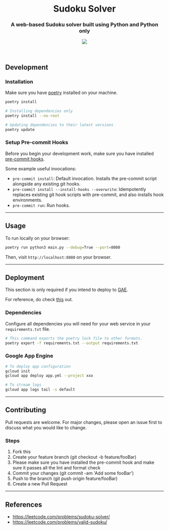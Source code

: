 <h1 align="center"><strong>Sudoku Solver</strong></h1>
<h3 align="center">A web-based Sudoku solver built using Python and Python only
</h3>

<p align="center">
  <img width=auto height=auto src="https://media.giphy.com/media/ZJFVjMIFiY9VC5UAom/giphy.gif">
</p>

<br />

## Development

### Installation

Make sure you have [poetry](https://python-poetry.org/docs/#installation) installed on your machine.

```sh
poetry install

# Installing dependencies only
poetry install --no-root

# Updating dependencies to their latest versions
poetry update
```

### Setup Pre-commit Hooks

Before you begin your development work, make sure you have installed [pre-commit hooks](https://pre-commit.com/index.html#installation).

Some example useful invocations:

-   `pre-commit install`: Default invocation. Installs the pre-commit script alongside any existing git hooks.
-   `pre-commit install --install-hooks --overwrite`: Idempotently replaces existing git hook scripts with pre-commit, and also installs hook environments.
-   `pre-commit run`: Run hooks.

---

## Usage

To run locally on your browser:

```sh
poetry run python3 main.py --debug=True --port=8080
```

Then, visit `http://localhost:8080` on your browser.

---

## Deployment

This section is only required if you intend to deploy to [GAE](https://cloud.google.com/appengine).

For reference, do check [this](https://github.com/wang0618/pywebio-in-cloud) out.

### Dependencies

Configure all dependencies you will need for your web service in your `requirements.txt` file.

```sh
# This command exports the poetry lock file to other formats.
poetry export -f requirements.txt --output requirements.txt
```

### Google App Engine

```sh
# To deploy app configuration
gcloud init
gcloud app deploy app.yml --project xxx

# To stream logs
gcloud app logs tail -s default
```

---

## Contributing

Pull requests are welcome. For major changes, please open an issue first to discuss what you would like to change.

### Steps

1. Fork this
2. Create your feature branch (git checkout -b feature/fooBar)
3. Please make sure you have installed the pre-commit hook and make sure it passes all the lint and format check
4. Commit your changes (git commit -am 'Add some fooBar')
5. Push to the branch (git push origin feature/fooBar)
6. Create a new Pull Request

---

## References

-   https://leetcode.com/problems/sudoku-solver/
-   https://leetcode.com/problems/valid-sudoku/
